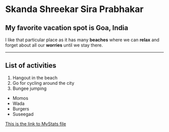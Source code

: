 # Skanda Shreekar Sira Prabhakar
## My favorite vacation spot is Goa, India
 I like that particular place as it has many **beaches** where we can **relax** and forget about all our **worries** until we stay there. 

___
## List of activities
1. Hangout in the beach
2. Go for cycling around the city
3. Bungee jumping

+ Momos
+ Wada
+ Burgers
+ Suseegad

[This is the link to MyStats file](MyStats.md)
